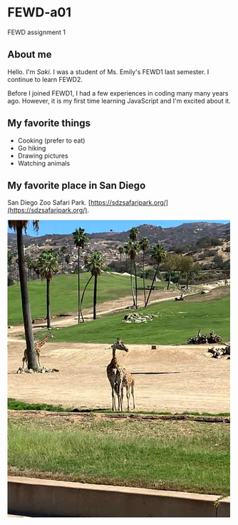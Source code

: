 # FEWD-a01
FEWD assignment 1

## About me
Hello. I'm *Saki*. I was a student of Ms. Emily's FEWD1 last semester. I continue to learn FEWD2.  
  
Before I joined FEWD1, I had a few experiences in coding many many years ago. However, it is my first time learning JavaScript and I'm excited about it.

## My favorite things
* Cooking (prefer to eat)
* Go hiking
* Drawing pictures
* Watching animals

## My favorite place in San Diego
San Diego Zoo Safari Park. 
[https://sdzsafaripark.org/](https://sdzsafaripark.org/). 
  
![giraffes in the safari park](images/readMeImage.jpg)
